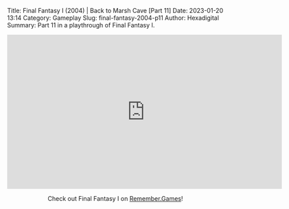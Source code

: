 Title: Final Fantasy I (2004) | Back to Marsh Cave [Part 11]
Date: 2023-01-20 13:14
Category: Gameplay
Slug: final-fantasy-2004-p11
Author: Hexadigital
Summary: Part 11 in a playthrough of Final Fantasy I.

<center><iframe src="https://www.youtube.com/embed/33JQtP216hA?feature=oembed" allow="accelerometer; autoplay; encrypted-media; gyroscope; picture-in-picture" width="640" height="360" frameborder="0"></iframe>

Check out Final Fantasy I on [Remember.Games](https://remember.games/game/6866/final-fantasy-i-ii-dawn-of-souls/)!</center>

